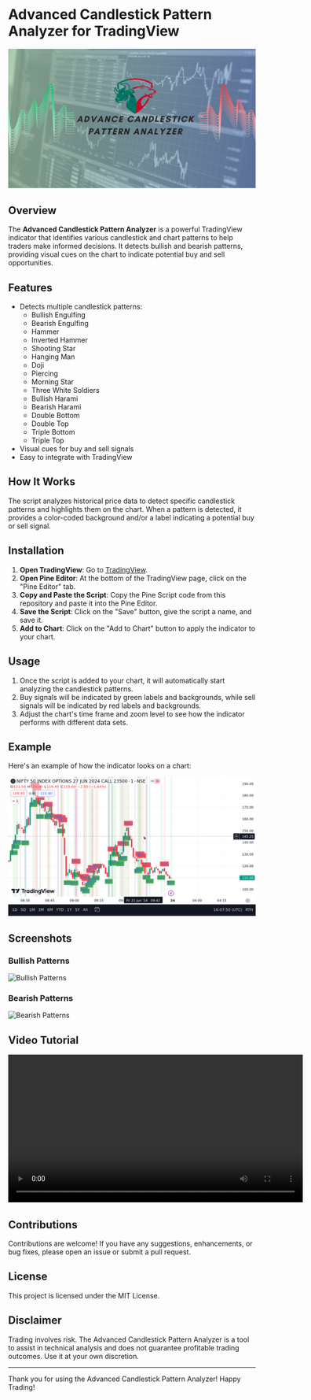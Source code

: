 # Advanced Candlestick Pattern Analyzer for TradingView

![Banner](images/banner.png)

## Overview
The **Advanced Candlestick Pattern Analyzer** is a powerful TradingView indicator that identifies various candlestick and chart patterns to help traders make informed decisions. It detects bullish and bearish patterns, providing visual cues on the chart to indicate potential buy and sell opportunities.

## Features
- Detects multiple candlestick patterns:
  - Bullish Engulfing
  - Bearish Engulfing
  - Hammer
  - Inverted Hammer
  - Shooting Star
  - Hanging Man
  - Doji
  - Piercing
  - Morning Star
  - Three White Soldiers
  - Bullish Harami
  - Bearish Harami
  - Double Bottom
  - Double Top
  - Triple Bottom
  - Triple Top
- Visual cues for buy and sell signals
- Easy to integrate with TradingView

## How It Works
The script analyzes historical price data to detect specific candlestick patterns and highlights them on the chart. When a pattern is detected, it provides a color-coded background and/or a label indicating a potential buy or sell signal.

## Installation
1. **Open TradingView**: Go to [TradingView](https://www.tradingview.com/).
2. **Open Pine Editor**: At the bottom of the TradingView page, click on the "Pine Editor" tab.
3. **Copy and Paste the Script**: Copy the Pine Script code from this repository and paste it into the Pine Editor.
4. **Save the Script**: Click on the "Save" button, give the script a name, and save it.
5. **Add to Chart**: Click on the "Add to Chart" button to apply the indicator to your chart.

## Usage
1. Once the script is added to your chart, it will automatically start analyzing the candlestick patterns.
2. Buy signals will be indicated by green labels and backgrounds, while sell signals will be indicated by red labels and backgrounds.
3. Adjust the chart's time frame and zoom level to see how the indicator performs with different data sets.

## Example
Here's an example of how the indicator looks on a chart:

![Example Chart](images/example_chart.png)

## Screenshots
### Bullish Patterns
![Bullish Patterns](images/bullish_patterns.png)

### Bearish Patterns
![Bearish Patterns](images/bearish_patterns.png)

## Video Tutorial

<video width="600" controls>
  <source src="https://github.com/Vatsal-Shashwat/Advanced-Candlestick-Pattern-Analyzer/blob/main/tutorial.mp4" type="video/mp4">
  Your browser does not support the video tag.
</video>

## Contributions
Contributions are welcome! If you have any suggestions, enhancements, or bug fixes, please open an issue or submit a pull request.

## License
This project is licensed under the MIT License.

## Disclaimer
Trading involves risk. The Advanced Candlestick Pattern Analyzer is a tool to assist in technical analysis and does not guarantee profitable trading outcomes. Use it at your own discretion.

---

Thank you for using the Advanced Candlestick Pattern Analyzer! Happy Trading!
